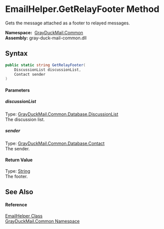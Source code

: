 EmailHelper.GetRelayFooter Method
=================================
Gets the message attached as a footer to relayed messages.

  **Namespace:**  [GrayDuckMail.Common][1]  
  **Assembly:** gray-duck-mail-common.dll

Syntax
------

```csharp
public static string GetRelayFooter(
	DiscussionList discussionList,
	Contact sender
)
```

#### Parameters

##### *discussionList*
Type: [GrayDuckMail.Common.Database.DiscussionList][2]  
 The discussion list.

##### *sender*
Type: [GrayDuckMail.Common.Database.Contact][3]  
 The sender.

#### Return Value
Type: [String][4]  
 The footer. 

See Also
--------

#### Reference
[EmailHelper Class][5]  
[GrayDuckMail.Common Namespace][1]  

[1]: ../README.md
[2]: ../../GrayDuckMail.Common.Database/DiscussionList/README.md
[3]: ../../GrayDuckMail.Common.Database/Contact/README.md
[4]: https://docs.microsoft.com/dotnet/api/system.string
[5]: README.md